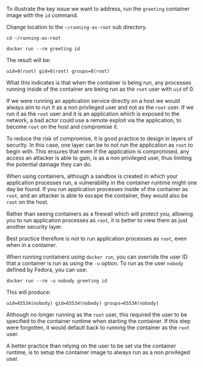 To illustrate the key issue we want to address, run the `greeting` container image with the `id` command.

Change location to the `~/running-as-root` sub directory.

```execute
cd ~/running-as-root
```


```execute
docker run --rm greeting id
```

The result will be:

```
uid=0(root) gid=0(root) groups=0(root)
```

What this indicates is that when the container is being run, any processes running inside of the container are being run as the `root` user with `uid` of 0.

If we were running an application service directly on a host we would always aim to run it as a non privileged user and not as the `root` user. If we run it as the `root` user and it is an application which is exposed to the network, a bad actor could use a remote exploit via the application, to become `root` on the host and compromise it.

To reduce the risk of compromise, it is good practice to design in layers of security. In this case, one layer can be to not run the application as `root` to begin with. This ensures that even if the application is compromised, any access an attacker is able to gain, is as a non privileged user, thus limiting the potential damage they can do.

When using containers, although a sandbox is created in which your application processes run, a vulnerability in the container runtime might one day be found. If you run application processes inside of the container as `root`, and an attacker is able to escape the container, they would also be `root` on the host.

Rather than seeing containers as a firewall which will protect you, allowing you to run application processes as `root`, it is better to view them as just another security layer.

Best practice therefore is not to run application processes as `root`, even when in a container.

When running containers using `docker run`, you can override the user ID that a container is run as using the `-u` option. To run as the user `nobody` defined by Fedora, you can use:

```execute
docker run --rm -u nobody greeting id
```

This will produce:

```
uid=65534(nobody) gid=65534(nobody) groups=65534(nobody)
```

Although no longer running as the `root` user, this required the user to be specified to the container runtime when starting the container. If this step were forgotten, it would default back to running the container as the `root` user.

A better practice than relying on the user to be set via the container runtime, is to setup the container image to always run as a non privileged user.
